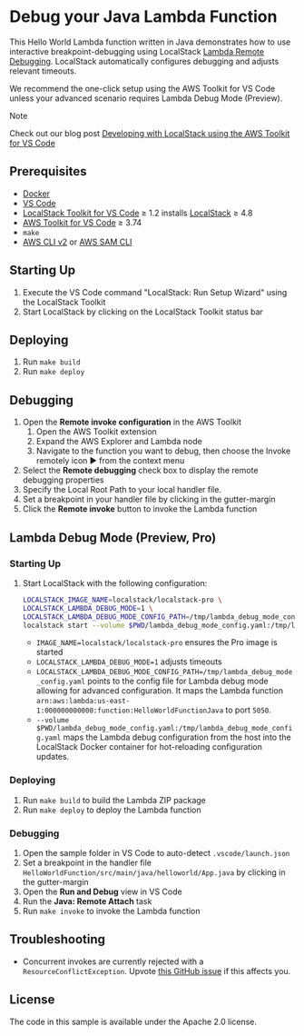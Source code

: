 # Debug your Java Lambda Function

This Hello World Lambda function written in Java demonstrates how to use interactive breakpoint-debugging using LocalStack [Lambda Remote Debugging](https://docs.localstack.cloud/aws/tooling/lambda-tools/remote-debugging/).
LocalStack automatically configures debugging and adjusts relevant timeouts.

We recommend the one-click setup using the AWS Toolkit for VS Code unless your advanced scenario requires Lambda Debug Mode (Preview).

> [!NOTE]
> Check out our blog post [Developing with LocalStack using the AWS Toolkit for VS Code](#TODO-update-link)

## Prerequisites

* [Docker](https://www.docker.com/)
* [VS Code](https://code.visualstudio.com/)
* [LocalStack Toolkit for VS Code](https://marketplace.visualstudio.com/items?itemName=localstack.localstack) ≥ 1.2 installs [LocalStack](https://docs.localstack.cloud/aws/getting-started/installation/) ≥ 4.8
* [AWS Toolkit for VS Code](https://marketplace.visualstudio.com/items?itemName=AmazonWebServices.aws-toolkit-vscode) ≥ 3.74
* `make`
* [AWS CLI v2](https://docs.aws.amazon.com/cli/latest/userguide/getting-started-install.html) or [AWS SAM CLI](https://docs.aws.amazon.com/serverless-application-model/latest/developerguide/install-sam-cli.html)

## Starting Up

1. Execute the VS Code command "LocalStack: Run Setup Wizard" using the LocalStack Toolkit
2. Start LocalStack by clicking on the LocalStack Toolkit status bar

## Deploying

1. Run `make build`
2. Run `make deploy`

## Debugging

1. Open the **Remote invoke configuration** in the AWS Toolkit
    1. Open the AWS Toolkit extension
    2. Expand the AWS Explorer and Lambda node
    3. Navigate to the function you want to debug, then choose the Invoke remotely icon ▶️ from the context menu
2. Select the **Remote debugging** check box to display the remote debugging properties
3. Specify the Local Root Path to your local handler file.
4. Set a breakpoint in your handler file by clicking in the gutter-margin
5. Click the **Remote invoke** button to invoke the Lambda function

## Lambda Debug Mode (Preview, Pro)

### Starting Up

1. Start LocalStack with the following configuration:

    ```sh
    LOCALSTACK_IMAGE_NAME=localstack/localstack-pro \
    LOCALSTACK_LAMBDA_DEBUG_MODE=1 \
    LOCALSTACK_LAMBDA_DEBUG_MODE_CONFIG_PATH=/tmp/lambda_debug_mode_config.yaml \
    localstack start --volume $PWD/lambda_debug_mode_config.yaml:/tmp/lambda_debug_mode_config.yaml
    ```

    * `IMAGE_NAME=localstack/localstack-pro` ensures the Pro image is started
    * `LOCALSTACK_LAMBDA_DEBUG_MODE=1` adjusts timeouts
    * `LOCALSTACK_LAMBDA_DEBUG_MODE_CONFIG_PATH=/tmp/lambda_debug_mode_config.yaml` points to the config file for Lambda debug mode allowing for advanced configuration. It maps the Lambda function `arn:aws:lambda:us-east-1:000000000000:function:HelloWorldFunctionJava` to port `5050`.
    * `--volume $PWD/lambda_debug_mode_config.yaml:/tmp/lambda_debug_mode_config.yaml` maps the Lambda debug configuration from the host into the LocalStack Docker container for hot-reloading configuration updates.

### Deploying

1. Run `make build` to build the Lambda ZIP package
2. Run `make deploy` to deploy the Lambda function

### Debugging

1. Open the sample folder in VS Code to auto-detect `.vscode/launch.json`
2. Set a breakpoint in the handler file `HelloWorldFunction/src/main/java/helloworld/App.java` by clicking in the gutter-margin
3. Open the **Run and Debug** view in VS Code
4. Run the **Java: Remote Attach** task
5. Run `make invoke` to invoke the Lambda function

## Troubleshooting

* Concurrent invokes are currently rejected with a `ResourceConflictException`.
Upvote [this GitHub issue](https://github.com/localstack/localstack/issues/8522) if this affects you.

## License

The code in this sample is available under the Apache 2.0 license.
